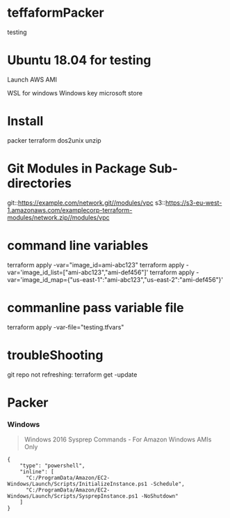 # teffaformPacker
testing

# Ubuntu 18.04 for testing
Launch AWS AMI

WSL for windows
  Windows key microsoft store
  
# Install
  packer terraform dos2unix unzip
  
# Git Modules in Package Sub-directories
git::https://example.com/network.git//modules/vpc
s3::https://s3-eu-west-1.amazonaws.com/examplecorp-terraform-modules/network.zip//modules/vpc

# command line variables
terraform apply -var="image_id=ami-abc123" 
terraform apply -var='image_id_list=["ami-abc123","ami-def456"]' 
terraform apply -var='image_id_map={"us-east-1":"ami-abc123","us-east-2":"ami-def456"}' 

# commanline pass variable file
terraform apply -var-file="testing.tfvars"

# troubleShooting
git repo not refreshing: terraform get -update

# Packer

### Windows
> Windows 2016 Sysprep Commands - For Amazon Windows AMIs Only
```
{
    "type": "powershell",
    "inline": [
      "C:/ProgramData/Amazon/EC2-Windows/Launch/Scripts/InitializeInstance.ps1 -Schedule",
      "C:/ProgramData/Amazon/EC2-Windows/Launch/Scripts/SysprepInstance.ps1 -NoShutdown"
    ]
}
```

